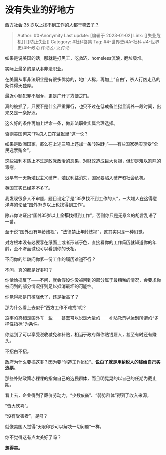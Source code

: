 # 没有失业的好地方
[西方社会 35 岁以上找不到工作的人都干嘛去了？](https://www.zhihu.com/question/300185448/answer/2825740696)

> Author: #0-Anonymity
> Last update: [编辑于 2023-01-02]
> Link: [[失业危机]] [[防止失业]]
> Category: #社科答集
> Tag: #4-世界史/4A-社科 #4-世界史/4B-政治
> 评论区:
> 泛讨论:

如果是说美国的话，那就是打黑工，吃救济，homeless流浪，翻垃圾堆。

实际上最多的是从事非法职业。

在美国从事非法职业是有很多优势的，地广人稀，再加上“自由”，杀人行凶走私的条件得天独厚。

最近小额犯罪不起诉，更是广开了方便之门。

真的被抓了，只要不是什么严重罪行，也只不过在低戒备监狱里调养一段时间，出来又是一条好汉。

这么好的条件再加上烂命一条，做非法职业实属合理选择。

否则美国何来“1%的人口在监狱里”这一说？

如果是欧洲国家，那么在上述三项上还加一条“领福利”——有些国家确实享受“全民选票贿金”。

这些福利本质上不过是政党政治的恶果，对财政造成巨大负担，但却是难以割除的毒瘤。

迟早有一天新殖民主义破产，殖民利益消失，国家要陷入破产和社会危机。

英国其实已经差不多了。

我发现很多人不审题，题目设定了是“35岁找不到工作的人”，一大堆人在这得意洋洋的论证“国外35岁以上也找得到工作”。

除非你论证出“国外35岁以上**全都**找得到工作”，否则你只是无意义的胡言乱语了一番。

至于说“国外没有年龄歧视”，“法律禁止年龄歧视”，这其实只是一种幻觉。

对方根本没有必要写在纸面上或者形诸于色，直接看你的工作简历就知道你的年龄，至不济面试也可以看到你的长相。

不问你的年龄问你第一份工作的履历难道不行？

不问，真的都是好事吗？

你恰恰搞反了——不问，就会假设你没被问到的部分属于最糟糕的情况，会要求你被问到的部分情况好到足以抵消最坏的可能性。

你觉得那是门槛降低了，还是抬高了？

那为什么看上去似乎“西方工作不难找”呢？

这事的真相是国外有一些——甚至可以说是大量的——补贴政策以达到所谓的“多样性指标”为条件。

你达到了可以享受税收减免和补贴，相当于政府帮你贴钱雇人，甚至有时还有赚头。

不招白不招。

政府为什么要搞这事？因为要“创造工作岗位”。**说白了就是用纳税人的钱给自己买选票**。

那些补贴政策赤裸裸的指向自己的选民群体，而且明晃晃的以自己的任期为截止期。

看上去，企业得到了廉价劳动力，“少数族裔”、“弱势群体”得到了收入来源，

“皆大欢喜”。

“没有受害者”，是吗？

就像美国人觉得“无限印钞可以解决一切问题”一样，

你不觉得这有点太美好了吗？

**想得美。**
